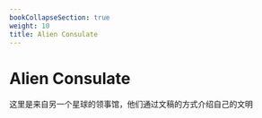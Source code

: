 ```yaml
---
bookCollapseSection: true
weight: 10
title: Alien Consulate
---
```


# Alien Consulate

这里是来自另一个星球的领事馆，他们通过文稿的方式介绍自己的文明